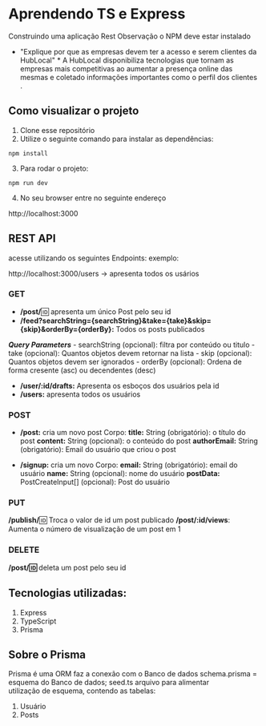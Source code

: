 # Aprendendo TS e Express
Construindo uma aplicação Rest 
Observação o NPM deve estar instalado

* "Explique por que as empresas devem ter a acesso e serem clientes da HubLocal" *
A HubLocal disponibiliza tecnologias que tornam as empresas mais competitivas ao aumentar a presença online das mesmas e coletado informações importantes como o perfil dos clientes . 


## Como visualizar o projeto
1. Clone esse repositório
2. Utilize o seguinte comando para instalar as dependências:
```
npm install 
```
3. Para rodar o projeto:
```
npm run dev
```
4. No seu browser entre no seguinte endereço

http://localhost:3000

## REST API
acesse utilizando os seguintes Endpoints:
exemplo: 

http://localhost:3000/users -> apresenta todos os usários



### GET
- **/post/**:id: apresenta um único Post pelo seu id
- **/feed?searchString={searchString}&take={take}&skip={skip}&orderBy={orderBy}:** Todos os posts publicados

***Query Parameters***
     - searchString (opcional): filtra por conteúdo ou titulo
     - take (opcional): Quantos objetos devem retornar na lista 
     - skip (opcional): Quantos objetos devem ser ignorados 
     - orderBy (opcional): Ordena de forma cresente (asc) ou decendentes (desc) 

- **/user/:id/drafts:** Apresenta os esboços dos usuários pela id
- **/users:** apresenta todos os usuários 

### POST
- **/post:** cria um novo post
Corpo:
    **title:** String (obrigatório): o título do post
    **content:** String (opcional): o conteúdo do post
    **authorEmail:** String (obrigatório): Email do usuário que criou o post

- **/signup:** cria um novo
Corpo:
    **email:** String (obrigatório): email do usuário
    **name:** String (opcional): nome do usuário 
    **postData:** PostCreateInput[] (opcional): Post do usuário 

### PUT
**/publish/**:id: Troca o valor de id um post publicado
**/post/:id/views**: Aumenta o número de visualização de um post em 1

### DELETE
**/post/:id:** deleta um post pelo seu id 

## Tecnologias utilizadas:
1. Express
2. TypeScript
3. Prisma

## Sobre o  Prisma
Prisma é uma ORM faz a conexão com o Banco de dados 
schema.prisma = esquema do Banco de dados; 
seed.ts arquivo para alimentar  
utilização de esquema, contendo as tabelas:
1. Usuário
2. Posts 

